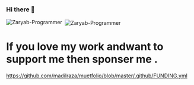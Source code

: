 ### Hi there 👋

<!--
**Zaryab-Programmer/Zaryab-Programmer** is a ✨ _special_ ✨ repository because its `README.md` (this file) appears on your GitHub profile.

Here are some ideas to get you started:

- 🔭 I’m currently working on ...
- 🌱 I’m currently learning ...
- 👯 I’m looking to collaborate on ...
- 🤔 I’m looking for help with ...
- 💬 Ask me about ...
- 📫 How to reach me: ...
- 😄 Pronouns: ...
- ⚡ Fun fact: ...
-->
<p><img align="left" src="https://github-readme-stats.vercel.app/api/top-langs/?username=Zaryab-Programmer&layout=compact" alt="Zaryab-Programmer" /></p>

<p>&nbsp;<img align="center" src="https://github-readme-stats.vercel.app/api?username=Zaryab-Programmer&show_icons=true" alt="Zaryab-Programmer" /></p>

# If you love my work andwant to support me then sponser me .
https://github.com/madilraza/muetfolio/blob/master/.github/FUNDING.yml
